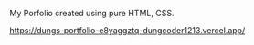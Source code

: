 My Porfolio created using pure HTML, CSS.

https://dungs-portfolio-e8yaggztq-dungcoder1213.vercel.app/
